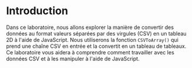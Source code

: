 # Introduction

Dans ce laboratoire, nous allons explorer la manière de convertir des données au format valeurs séparées par des virgules (CSV) en un tableau 2D à l'aide de JavaScript. Nous utiliserons la fonction `CSVToArray()` qui prend une chaîne CSV en entrée et la convertit en un tableau de tableaux. Ce laboratoire vous aidera à comprendre comment travailler avec les données CSV et à les manipuler à l'aide de JavaScript.
